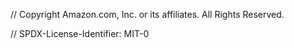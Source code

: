 // Copyright Amazon.com, Inc. or its affiliates. All Rights Reserved.

// SPDX-License-Identifier: MIT-0 
